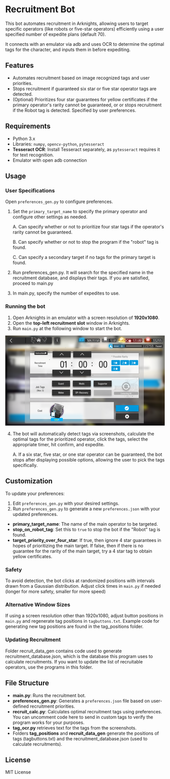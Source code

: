 # Recruitment Bot

This bot automates recruitment in Arknights, allowing users to target specific operators (like robots or five-star operators) efficiently using a user specified number of expedite plans (default 70).

It connects with an emulator via adb and uses OCR to determine the optimal tags for the character, and inputs them in before expediting.

## Features
- Automates recruitment based on image recognized tags and user priorities.
- Stops recruitment if guaranteed six star or five star operator tags are detected.
- (Optional) Prioritizes four star guarantees for yellow certificates if the primary operator's rarity cannot be guaranteed, or or stops recruitment if the Robot tag is detected. Specified by user preferences.

## Requirements
- Python 3.x
- Libraries: `numpy`, `opencv-python`, `pytesseract`
- **Tesseract OCR**: Install Tesseract separately, as `pytesseract` requires it for text recognition.
- Emulator with open adb connection

## Usage

### User Specifications
Open `preferences_gen.py` to configure preferences.
1. Set the `primary_target_name` to specify the primary operator and configure other settings as needed.

	A. Can specify whether or not to prioritize four star tags if the operator's rarity cannot be guaranteed.
	
	B. Can specify whether or not to stop the program if the "robot" tag is found.
	
	C. Can specify a secondary target if no tags for the primary target is found.

2. Run preferences_gen.py. It will search for the specified name in the recruitment database, and displays their tags. If you are satisfied, proceed to main.py

3. In main.py, specify the number of expedites to use.

### Running the bot

1. Open Arknights in an emulator with a screen resolution of **1920x1080**.
2. Open the **top-left recruitment slot** window in Arknights.
3. Run `main.py` at the following window to start the bot.

![Screenshot of the Bot in Action](screenshot.png)

4. The bot will automatically detect tags via screenshots, calculate the optimal tags for the prioritized operator, click the tags, select the appropriate timer, hit confirm, and expedite.

	A. If a six star, five star, or one star operator can be guaranteed, the bot stops after displaying possible options, allowing the user to pick the tags specifically.

## Customization
To update your preferences:
1. Edit `preferences_gen.py` with your desired settings.
2. Run `preferences_gen.py` to generate a new `preferences.json` with your updated preferences.

- **primary_target_name**: The name of the main operator to be targeted.
- **stop_on_robot_tag**: Set this to `true` to stop the bot if the "Robot" tag is found.
- **target_priority_over_four_star**: If true, then ignore 4 star guarantees in hopes of prioritizing the main target. If false, then if there is no guarantee for the rarity of the main target, try a 4 star tag to obtain yellow certificates.

### Safety

To avoid detection, the bot clicks at randomized positions with intervals drawn from a Gaussian distribution. Adjust click times in `main.py` if needed (longer for more safety, smaller for more speed)

### Alternative Window Sizes

If using a screen resolution other than 1920x1080, adjust button positions in `main.py` and regenerate tag positions in `tagbuttons.txt`. Example code for generating new tag positions are found in the tag_positions folder.

### Updating Recruitment

Folder recruit_data_gen contains code used to generate recruitment_database.json, which is the database this program uses to calculate recruitments. If you want to update the list of recruitable operators, use the programs in this folder.

## File Structure

- **main.py**: Runs the recruitment bot.
- **preferences_gen.py**: Generates a `preferences.json` file based on user-defined recruitment priorities.
- **recruit_calc.py**: Calculates optimal recruitment tags using preferences. You can uncomment code here to send in custom tags to verify the program works for your purposes.
- **tag_ocr.py** retrieves text for the tags from the screenshots.
- Folders **tag_positions** and **recruit_data_gen** generate the positions of tags (tagbuttons.txt) and the recruitment_database.json (used to calculate recruitments).

## License
MIT License